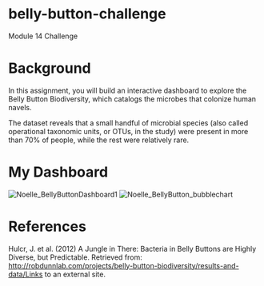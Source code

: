 # belly-button-challenge

Module 14 Challenge

# Background
In this assignment, you will build an interactive dashboard to explore the Belly Button Biodiversity, which catalogs the microbes that colonize human navels.

The dataset reveals that a small handful of microbial species (also called operational taxonomic units, or OTUs, in the study) were present in more than 70% of people, while the rest were relatively rare.


# My Dashboard
![Noelle_BellyButtonDashboard1](https://github.com/NoelleMtz/belly-button-challenge/assets/123044294/1d48301b-b4e6-41ba-8e7e-5fe34d6eb74d)
![Noelle_BellyButton_bubblechart](https://github.com/NoelleMtz/belly-button-challenge/assets/123044294/f6f57b6b-0a3d-4b5c-95d0-6d43256acf23)

# References
Hulcr, J. et al. (2012) A Jungle in There: Bacteria in Belly Buttons are Highly Diverse, but Predictable. Retrieved from: http://robdunnlab.com/projects/belly-button-biodiversity/results-and-data/Links to an external site.
